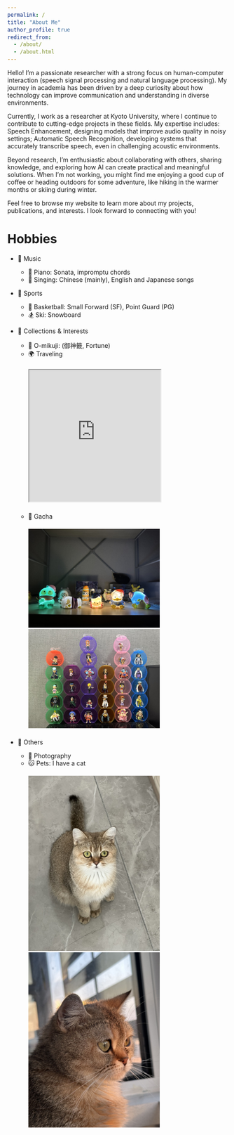 ```yaml
---
permalink: /
title: "About Me"
author_profile: true
redirect_from: 
  - /about/
  - /about.html
---
```


Hello!
I’m a passionate researcher with a strong focus on human-computer interaction (speech signal processing and natural language processing).
My journey in academia has been driven by a deep curiosity about how technology can improve communication and understanding in diverse environments.

Currently, I work as a researcher at Kyoto University, where I continue to contribute to cutting-edge projects in these fields.
My expertise includes:
Speech Enhancement, designing models that improve audio quality in noisy settings;
Automatic Speech Recognition, developing systems that accurately transcribe speech, even in challenging acoustic environments.

Beyond research, I’m enthusiastic about collaborating with others, sharing knowledge, and exploring how AI can create practical and meaningful solutions. 
When I’m not working, you might find me enjoying a good cup of coffee or heading outdoors for some adventure, like hiking in the warmer months or skiing during winter.

Feel free to browse my website to learn more about my projects, publications, and interests. I look forward to connecting with you!


Hobbies
======


* 🎨  Music
  * 🎹 Piano: Sonata, impromptu chords
  * 🎤 Singing: Chinese (mainly), English and Japanese songs

* 🏀 Sports
  * 🏀 Basketball: Small Forward (SF), Point Guard (PG)
  * 🏂 Ski: Snowboard

* 🎒 Collections & Interests
  * 🧧 O-mikuji: (御神籤, Fortune)
  * 🌍 Traveling
    <div style="margin-top:20px;"></div>
    <iframe src="https://www.google.com/maps/d/embed?mid=1lvQnC_MLw7w4fRvmKIQvQA4XoSv5ClY&hl=en&ehbc=2E312F" width="300" height="300"></iframe>
    <div style="margin-top:20px;"></div>
  * 🎲 Gacha
    <div style="margin-top:20px;"></div>
    <img src="https://raw.githubusercontent.com/hshi-speech/hshi-speech.github.io/master/hobbies/gacha/gacha_nightlight.jpeg" alt="Night Light" width="300" />
    <img src="https://raw.githubusercontent.com/hshi-speech/hshi-speech.github.io/master/hobbies/gacha/gacha_onepiece.jpeg" alt="OnePiece" width="300" />
    <div style="margin-top:20px;"></div>

* 🐾 Others
  * 📸 Photography
  * 🐱 Pets: I have a cat
    <div style="margin-top:20px;"></div>
    <img src="https://raw.githubusercontent.com/hshi-speech/hshi-speech.github.io/master/hobbies/pets/baobao1.jpeg" alt="Night Light" width="300" />
    <img src="https://raw.githubusercontent.com/hshi-speech/hshi-speech.github.io/master/hobbies/pets/baobao2.jpeg" alt="Night Light" width="300" />
    <div style="margin-top:20px;"></div>








<div id="hidden-container" style="display: none;">
  <script type='text/javascript' id='clustrmaps' src='//cdn.clustrmaps.com/map_v2.js?cl=ffffff&w=a&t=n&d=mWphCyX22pe_P6KJ9gE87HPH3R3G0Mw9GPb6-s3jzU4&co=2d78ad&cmo=3acc3a&cmn=ff5353&ct=ffffff'></script>
</div>
